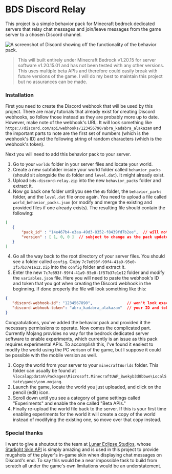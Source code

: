 # BDS Discord Relay

This project is a simple behavior pack for Minecraft bedrock dedicated servers that relay chat messages and join/leave messages from the game server to a chosen Discord channel.

![A screenshot of Discord showing off the functionality of the behavior pack.](https://i.imgur.com/aaCmiFK.png)

> This will built entirely under Minecraft Bedrock v1.20.15 for server software v1.20.15.01 and has not been tested with any other versions. This uses multiple beta APIs and therefore could easily break with future versions of the game. I will do my best to maintain this project but no assurances can be made.

### Installation

First you need to create the Discord webhook that will be used by this project. There are many tutorials that already exist for creating Discord webhooks, so follow those instead as they are probably more up to date. However, make note of the webhook's URL. It will look something like `https://discord.com/api/webhooks/123456790/abra_kadabra_alakazam` and the important parts to note are the first set of numbers (which is the webhook's ID) and the following string of random characters (which is the webhook's token).

Next you will need to add this behavior pack to your server.

 1. Go to your `worlds` folder in your server files and locate your world.
 2. Create a new subfolder inside your world folder called `behavior_packs` (should sit alongside the `db` folder and `level.dat`). It might already exist.
 3. Upload `bds-discord-relay.zip` into the new `behavior_packs` folder and extract it.
 4. Now go back one folder until you see the `db` folder, the `behavior_parks` folder, and the `level.dat` file once again. You need to upload a file called `world_behavior_packs.json` (or modify and merge the existing and provided files if one already exists). The resulting file should contain the following:
 ```JSON
 [
	{
		"pack_id" : "14e467b4-e3aa-49d3-8352-f8439fd7b2ee",  // will not change
		"version" : [ 1, 0, 0 ]  // subject to change as the pack updates
	}
]

 ```
 4. Go all the way back to the root directory of your server files. You should see a folder called `config`. Copy `7c7e693f-99f4-41a9-95e0-1f57b37e1e12.zip` into the `config` folder and extract it.
 5. Enter the new `7c7e693f-99f4-41a9-95e0-1f57b37e1e12` folder and modify the `variables.json` file. Here you will need to paste the webhook's ID and token that you got when creating the Discord webhook in the beginning. If done properly the file will look something like this:
 ```JSON
 {
    "discord-webhook-id": "1234567890",               // won't look exactly like this
    "discord-webhook-token": "abra_kadabra_alakazam"  // your ID and token will be different
}
 ```

 Congratulations, you've added the behavior pack and provided it the necessary permissions to operate. Now comes the complicated part. Currently Mojang provides no way for the bedrock dedicated server software to enable experiments, which currently is an issue as this pack requires experimental APIs. To accomplish this, I've found it easiest to modify the world using the PC verison of the game, but I suppose it could be possible with the mobile version as well.

 1. Copy the world from your server to your `minecraftWorlds` folder. This folder can usually be found at `%localappdata%\Packages\Microsoft.MinecraftUWP_8wekyb3d8bbwe\LocalState\games\com.mojang`.
 2. Launch the game, locate the world you just uploaded, and click on the pencil (edit) icon.
 3. Scroll down until you see a category of game settings called "Experiments" and enable the one called "Beta APIs."
 6. Finally re-upload the world file back to the server. If this is your first time enabling experiments for the world it will create a copy of the world instead of modifying the existing one, so move over that copy instead.

### Special thanks

I want to give a shoutout to the team at [Lunar Eclipse Studios](https://lunareclipse.studio/), whose [Starlight Skin API](https://lunareclipse.studio/creations/starlight-skinapi) is simply amazing and is used in this project to provide mugshots of the player's in-game skin when displaying chat messages on Discord's end. To say this would be a near impossible task to build from scratch all under the game's own limitations would be an understatement.